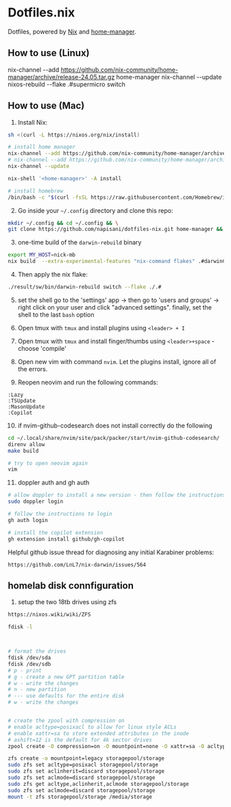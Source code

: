 # Dotfiles.nix

Dotfiles, powered by [Nix](https://nixos.org/nix/) and [home-manager](https://github.com/rycee/home-manager).

## How to use (Linux)



nix-channel --add https://github.com/nix-community/home-manager/archive/release-24.05.tar.gz home-manager
nix-channel --update
nixos-rebuild --flake .#supermicro switch

## How to use (Mac)

1. Install Nix:
```bash
sh <(curl -L https://nixos.org/nix/install)

# install home manager
nix-channel --add https://github.com/nix-community/home-manager/archive/master.tar.gz home-manager
# nix-channel --add https://github.com/nix-community/home-manager/archive/release-24.05.tar.gz home-manager
nix-channel --update

nix-shell '<home-manager>' -A install

# install homebrew
/bin/bash -c "$(curl -fsSL https://raw.githubusercontent.com/Homebrew/install/HEAD/install.sh)"
```

2. Go inside your `~/.config` directory and clone this repo:
```bash
mkdir ~/.config && cd ~/.config && \
git clone https://github.com/napisani/dotfiles-nix.git home-manager && cd home-manager 
```
3. one-time build of the  `darwin-rebuild` binary
```bash
export MY_HOST=nick-mb
nix build  --extra-experimental-features "nix-command flakes" .#darwinConfigurations.$MY_HOST.system
```
4. Then apply the nix flake:
```bash
./result/sw/bin/darwin-rebuild switch --flake ./.#
```
5. set the shell 
go to the 'settings' app -> then go to 'users and groups' -> right click on your user and click "advanced settings".
finally, set the shell to the last `bash` option

6. Open tmux with `tmux` and install plugins using `<leader> + I`
7. Open tmux with `tmux` and install finger/thumbs using `<leader>+space` - choose 'compile'
8. Open new vim with command `nvim`. Let the plugins install, ignore all of the errors.
9. Reopen neovim and run the following commands:
```
:Lazy
:TSUpdate
:MasonUpdate
:Copilot
```

10. if nvim-github-codesearch does not install correctly do the following
```bash
cd ~/.local/share/nvim/site/pack/packer/start/nvim-github-codesearch/
direnv allow
make build

# try to open neovim again
vim
```
11. doppler auth and gh auth
```bash
# allow doppler to install a new version - then follow the instructions to login
sudo doppler login

# follow the instructions to login
gh auth login

# install the copilot extension
gh extension install github/gh-copilot
```

Helpful github issue thread for diagnosing any initial Karabiner problems:
```
https://github.com/LnL7/nix-darwin/issues/564
```

## homelab disk connfiguration 
1. setup the two 18tb drives using zfs
```bash
https://nixos.wiki/wiki/ZFS

fdisk -l



# format the drives
fdisk /dev/sda
fdisk /dev/sdb
# p - print
# g - create a new GPT partition table
# w - write the changes
# n - new partition
# --- use defaults for the entire disk
# w - write the changes


# create the zpool with compression on 
# enable acltype=posixacl to allow for linux style ACLs
# enable xattr=sa to store extended attributes in the inode
# ashift=12 is the default for 4k sector drives
zpool create -O compression=on -O mountpoint=none -O xattr=sa -O acltype=posixacl -o ashift=12 storagepool mirror /dev/sda1 /dev/sdb1

zfs create -o mountpoint=legacy storagepool/storage
sudo zfs set acltype=posixacl storagepool/storage
sudo zfs set aclinherit=discard storagepool/storage
sudo zfs set aclmode=discard storagepool/storage
sudo zfs get acltype,aclinherit,aclmode storagepool/storage
sudo zfs set aclmode=discard storagepool/storage
mount -t zfs storagepool/storage /media/storage
```
